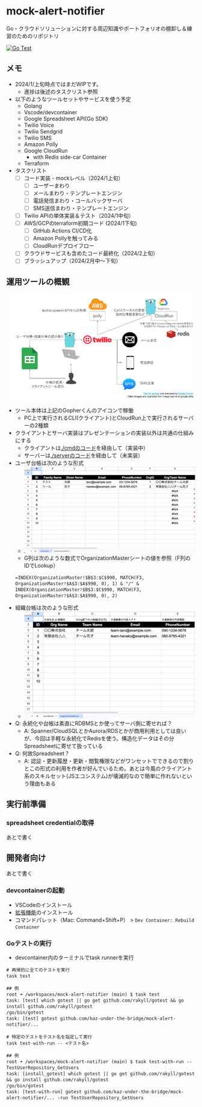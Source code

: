 # mock-alert-notifier
Go・クラウドソリューションに対する周辺知識やポートフォリオの棚卸し＆練習のためのリポジトリ  

[![Go Test](https://github.com/kaz-under-the-bridge/mock-alert-notifier/actions/workflows/go_test.yaml/badge.svg)](https://github.com/kaz-under-the-bridge/mock-alert-notifier/actions/workflows/go_test.yaml)

## メモ
- 2024/1/上旬時点ではまだWIPです。
  - 進捗は後述のタスクリスト参照
- 以下のようなツールセットやサービスを使う予定
  - Golang
  - Vscode/devcontainer
  - Google Spreadsheet API(Go SDK)
  - Twilio Voice
  - Twilio Sendgrid
  - Twilio SMS
  - Amazon Polly
  - Google CloudRun
    - with Redis side-car Container
  - Terraform
- タスクリスト
  - [ ] コード実装 - mockレベル（2024/1上旬）
    - [ ] ユーザーまわり
    - [ ] メールまわり・テンプレートエンジン
    - [ ] 電話発信まわり・コールバックサーバ
    - [ ] SMS送信まわり・テンプレートエンジン
  - [ ] Twilio APIの単体実装＆テスト（2024/1中旬）
  - [ ] AWS/GCPのterraform初期コード (2024/1下旬)
    - [ ] GitHub Actions CI/CD化
    - [ ] Amazon Pollyを触ってみる
    - [ ] CloudRunデプロイフロー
  - [ ] クラウドサービスも含めたコード最終化（2024/2上旬）
  - [ ] ブラッシュアップ（2024/2月中〜下旬）

## 運用ツールの概観

![tools_overview](./pictures/tools_overview.png)

- ツール本体は上記のGopherくんのアイコンで稼働
  - PC上で実行されるCLI(クライアント)とCloudRun上で実行されるサーバーの2種類
- クライアントとサーバ実装はプレゼンテーションの実装以外は共通の仕組みにする
  - クライアントは[./cmdのコード](./cmd)を経由して（実装中）
  - サーバーは[./serverのコード](./server)を経由して（未実装）
- ユーザ台帳は次のような形式
  - ![ユーザ台帳](./pictures/user_master.png)
  - G列は次のような数式でOrganizationMasterシートの値を参照（F列のIDでLookup）
  ```
  =INDEX(OrganizationMaster!$B$3:$C$990, MATCH(F3, OrganizationMaster!$A$3:$A$990, 0), 1) & "/" & INDEX(OrganizationMaster!$B$3:$C$990, MATCH(F3, OrganizationMaster!$A$3:$A$990, 0), 2)
  ```
- 組織台帳は次のような形式
  - ![組織台帳](./pictures/org_master.png)
- Q: 永続化や台帳は素直にRDBMSとか使ってサーバ側に寄せれば？
  - A: Spanner/CloudSQLとかAurora/RDSとかが商用利用としては良いが、今回は手軽な永続化でRedisを使う。構造化データはその分Spreadsheetに寄せて扱っている
- Q: 何故Spreadsheet？
  - A: 認証・更新履歴・更新・閲覧権限などがワンセットでできるので割りとこの形式の利用を作者が好んでいるため。あとは今風のクライアント系のスキルセット(JSエコシステム)が壊滅的なので簡単に作れないという理由もある

## 実行前準備

### spreadsheet credentialの取得

あとで書く

## 開発者向け

あとで書く

### devcontainerの起動
- VSCodeのインストール
- [拡張機能](https://marketplace.visualstudio.com/items?itemName=ms-vscode-remote.remote-containers)のインストール
- コマンドパレット（Mac: Command+Shift+P） > `Dev Container: Rebuild Container`

### Goテストの実行
- devcontainer内のターミナルでtask runnerを実行
```
# 再帰的に全てのテストを実行
task test

## 例
root ➜ /workspaces/mock-alert-notifier (main) $ task test
task: [test] which gotest || go get github.com/rakyll/gotest && go install github.com/rakyll/gotest
/go/bin/gotest
task: [test] gotest github.com/kaz-under-the-bridge/mock-alert-notifier/...

# 特定のテストをテスト名を指定して実行
task test-with-run -- <テスト名>

## 例
root ➜ /workspaces/mock-alert-notifier (main) $ task test-with-run -- TestUserRepository_GetUsers
task: [install_gotest] which gotest || go get github.com/rakyll/gotest && go install github.com/rakyll/gotest
/go/bin/gotest
task: [test-with-run] gotest github.com/kaz-under-the-bridge/mock-alert-notifier/... -run TestUserRepository_GetUsers 
```
